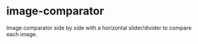 # image-comparator
Image comparator side by side with a horizontal slider/divider to compare each image.